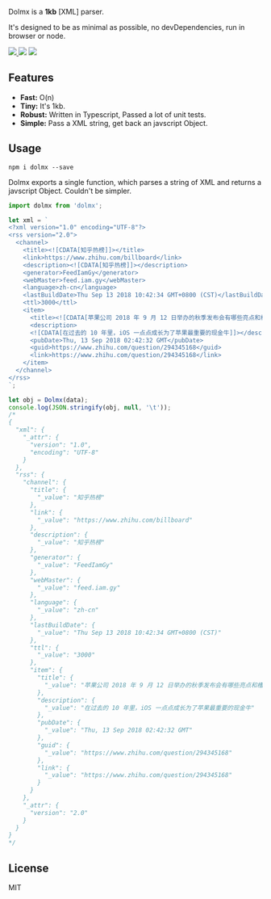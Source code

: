 Dolmx is a **1kb** [XML] parser.

It's designed to be as minimal as possible, no devDependencies, run in browser or node.
<p >
  <a href="https://www.npmjs.com/package/dolmx" alt="npm version">
    <img src="https://img.shields.io/npm/v/dolmx.svg?style=flat" />
  </a>
  <a alt="GitHub license">
    <img src="https://img.shields.io/badge/license-MIT-blue.svg" />
  </a>
  <a href="https://github.com/echosoar/dolmx/actions?query=workflow%3A%22Node.js+CI%22" alt="Node.js CI">
    <img src="https://img.shields.io/badge/Node.js%20CI-passing-brightgreen" />
  </a>
</p>

## Features

- **Fast:** O(n)
- **Tiny:** It's 1kb.
- **Robust:** Written in Typescript, Passed a lot of unit tests.
- **Simple:** Pass a XML string, get back an javscript Object.


## Usage

```
npm i dolmx --save
```

Dolmx exports a single function, which parses a string of XML and returns a javscript Object. Couldn't be simpler.


```js
import dolmx from 'dolmx';

let xml = `
<?xml version="1.0" encoding="UTF-8"?>
<rss version="2.0">
  <channel>
    <title><![CDATA[知乎热榜]]></title>
    <link>https://www.zhihu.com/billboard</link>
    <description><![CDATA[知乎热榜]]></description>
    <generator>FeedIamGy</generator>
    <webMaster>feed.iam.gy</webMaster>
    <language>zh-cn</language>
    <lastBuildDate>Thu Sep 13 2018 10:42:34 GMT+0800 (CST)</lastBuildDate>
    <ttl>3000</ttl>
    <item>
      <title><![CDATA[苹果公司 2018 年 9 月 12 日举办的秋季发布会有哪些亮点和槽点？]]></title>
      <description>
      <![CDATA[在过去的 10 年里，iOS 一点点成长为了苹果最重要的现金牛]]></description>
      <pubDate>Thu, 13 Sep 2018 02:42:32 GMT</pubDate>
      <guid>https://www.zhihu.com/question/294345168</guid>
      <link>https://www.zhihu.com/question/294345168</link>
    </item>
  </channel>
</rss>
`;

let obj = Dolmx(data);
console.log(JSON.stringify(obj, null, '\t'));
/*
{
  "xml": {
    "_attr": {
      "version": "1.0",
      "encoding": "UTF-8"
    }
  },
  "rss": {
    "channel": {
      "title": {
        "_value": "知乎热榜"
      },
      "link": {
        "_value": "https://www.zhihu.com/billboard"
      },
      "description": {
        "_value": "知乎热榜"
      },
      "generator": {
        "_value": "FeedIamGy"
      },
      "webMaster": {
        "_value": "feed.iam.gy"
      },
      "language": {
        "_value": "zh-cn"
      },
      "lastBuildDate": {
        "_value": "Thu Sep 13 2018 10:42:34 GMT+0800 (CST)"
      },
      "ttl": {
        "_value": "3000"
      },
      "item": {
        "title": {
          "_value": "苹果公司 2018 年 9 月 12 日举办的秋季发布会有哪些亮点和槽点？"
        },
        "description": {
          "_value": "在过去的 10 年里，iOS 一点点成长为了苹果最重要的现金牛"
        },
        "pubDate": {
          "_value": "Thu, 13 Sep 2018 02:42:32 GMT"
        },
        "guid": {
          "_value": "https://www.zhihu.com/question/294345168"
        },
        "link": {
          "_value": "https://www.zhihu.com/question/294345168"
        }
      }
    },
    "_attr": {
      "version": "2.0"
    }
  }
}
*/

```


## License

MIT
